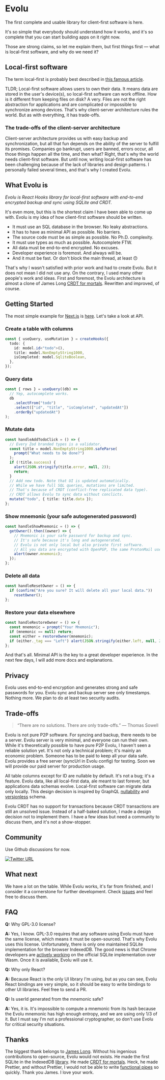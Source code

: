 # Evolu

The first complete and usable library for client-first software is here.

It's so simple that everybody should understand how it works, and it's so complete that you can start building apps on it right now.

Those are strong claims, so let me explain them, but first things first — what is local-first software, and why do we need it?

## Local-first software

The term local-first is probably best described in [this famous article](https://www.inkandswitch.com/local-first/).

TLDR; Local-first software allows users to own their data. It means data are stored in the user's device(s), so local-first software can work offline. How is it different from keeping files on disk? A very. Files are not the right abstraction for applications and are complicated or impossible to synchronize among devices. That's why client-server architecture rules the world. But as with everything, it has trade-offs.

### The trade-offs of the client-server architecture

Client-server architecture provides us with easy backup and synchronization, but all that fun depends on the ability of the server to fulfill its promises. Companies go bankrupt, users are banned, errors occur, all those things happen all the time, and then what? Right, that's why the world needs client-first software. But until now, writing local-first software has been challenging because of the lack of libraries and design patterns. I personally failed several times, and that's why I created Evolu.

## What Evolu is

*Evolu is React Hooks library for local-first software with end-to-end encrypted backup and sync using SQLite and CRDT.*

It's even more, but this is the shortest claim I have been able to come up with. Evolu is my idea of how client-first software should be written.

- It must use an SQL database in the browser. No leaky abstractions.
- It has to have as minimal API as possible. No barriers.
- The source code must be as simple as possible. No Ph.D. complexity.
- It must use types as much as possible. Autocomplete FTW.
- All data must be end-to-end encrypted. No excuses.
- Developer experience is foremost. And always will be.
- And it must be fast. Or don't block the main thread, at least 🙃

That's why I wasn't satisfied with prior work and had to create Evolu. But it does not mean I did not use any. On the contrary, I used many other people's work and ideas. First and foremost, the Evolu architecture is almost a clone of James Long [CRDT for mortals](https://www.youtube.com/watch?v=DEcwa68f-jY). Rewritten and improved, of course.

## Getting Started

The most simple example for [Next.js](https://nextjs.org/) is [here](https://github.com/evoluhq/evolu/tree/main/examples/nextjs). Let's take a look at API.

### Create a table with columns

```ts
const { useQuery, useMutation } = createHooks({
  todo: {
    id: model.id<"todo">(),
    title: model.NonEmptyString1000,
    isCompleted: model.SqliteBoolean,
  },
});
```

### Query data

```ts
const { rows } = useQuery((db) =>
  // Yep, autocomplete works.
  db
    .selectFrom("todo")
    .select(["id", "title", "isCompleted", "updatedAt"])
    .orderBy("updatedAt")
);
```

### Mutate data

```ts
const handleAddTodoClick = () => {
  // Every Zod branded types is a validator.
  const title = model.NonEmptyString1000.safeParse(
    prompt("What needs to be done?")
  );
  if (!title.success) {
    alert(JSON.stringify(title.error, null, 2));
    return;
  }
  // Add new todo. Note that UI is updated automatically.
  // While we have full SQL queries, mutations are limited.
  // That's because of CRDT (conflict-free replicated data type).
  // CRDT allows Evolu to sync data without conclicts.
  mutate("todo", { title: title.data });
};
```

### Show mnemonic (your safe autogenerated password)

```ts
const handleShowMnemonic = () => {
  getOwner().then((owner) => {
    // Mnemonic is your safe password for backup and sync.
    // It's safe because it's long and autogenerated.
    // Evolu is not only local but also private first software.
    // All you data are encrypted with OpenPGP, the same ProtonMail uses.
    alert(owner.mnemonic);
  });
};
```

### Delete all data

```ts
const handleResetOwner = () => {
  if (confirm("Are you sure? It will delete all your local data."))
    resetOwner();
};
```

### Restore your data elsewhere

```ts
const handleRestoreOwner = () => {
  const mnemonic = prompt("Your Mnemonic");
  if (mnemonic == null) return;
  const either = restoreOwner(mnemonic);
  if (either._tag === "Left") alert(JSON.stringify(either.left, null, 2));
};
```

And that's all. Minimal API is the key to a great developer experience. In the next few days, I will add more docs and explanations.

## Privacy

Evolu uses end-to-end encryption and generates strong and safe passwords for you. Evolu sync and backup server see only timestamps. Nothing more. We plan to do at least two security audits.

## Trade-offs

> “There are no solutions. There are only trade-offs.” ― Thomas Sowell

Evolu is not pure P2P software. For syncing and backup, there needs to be a server. Evolu server is very minimal, and everyone can run their own. While it's theoretically possible to have pure P2P Evolu, I haven't seen a reliable solution yet. It's not only a technical problem; it's mainly an economic problem. Someone has to be paid to keep all your data safe. Evolu provides a free server (syncUrl in Evolu config) for testing. Soon we will provide our paid server for production usage.

All table columns except for ID are nullable by default. It's not a bug; it's a feature. Evolu data, like all local-first data, ale meant to last forever, but applications data schemas evolve. Local-first software can migrate data only locally. This design decision is inspired by GraphQL [nullability](https://graphql.org/learn/best-practices/#nullability) and [versionless](https://graphql.org/learn/best-practices/#versioning) schema.

Evolu CRDT has no support for transactions because CRDT transactions are still an unsolved issue. Instead of a half-baked solution, I made a design decision not to implement them. I have a few ideas but need a community to discuss them, and it's not a show-stopper. 

## Community

Use Github discussions for now.

[![Twitter URL](https://img.shields.io/twitter/url/https/twitter.com/evoluhq.svg?style=social&label=Follow%20%40evoluhq)](https://twitter.com/evoluhq)

## What next

We have a lot on the table. While Evolu works, it's far from finished, and I consider it a cornerstone for further development. Check [issues](https://github.com/evoluhq/evolu/issues) and feel free to discuss them.

## FAQ

**Q:** Why GPL-3.0 license?

**A:** Yes, I know. GPL-3.0 requires that any software using Evolu must have the same license, which means it must be open-sourced. That's why Evolu uses this license. Unfortunately, there is only one maintained SQLite implementation for the browser IndexedDB. The good news is that Chrome developers are [actively working](https://twitter.com/ChromiumDev/status/1565105522092695553) on the official SQLite implementation over Wasm. Once it is available, Evolu will use it.

**Q:** Why only React?

**A:** Because React is the only UI library I'm using, but as you can see, Evolu React bindings are very simple, so it should be easy to write bindings to other UI libraries. Feel free to send a PR.

**Q:** Is userId generated from the mnemonic safe?

**A:** Yes, it is. It's impossible to compute a mnemonic from its hash because the Evolu mnemonic has high enough entropy, and we are using only 1/3 of it. But I must say I'm not a professional cryptographer, so don't use Evolu for critical security situations.

## Thanks

The biggest thank belongs to [James Long](https://twitter.com/jlongster). Without his ingenious contributions to open-source, Evolu would not exists. He made the first SQLite in the IndexedDB [library](https://github.com/jlongster/absurd-sql). He made [CRDT for mortals](https://github.com/jlongster/crdt-example-app). Heck, he made Prettier, and without Prettier, I would not be able to write [functional pipes](https://github.com/gcanti/fp-ts) so quickly. Thank you James. I love your work.


